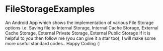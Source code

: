 # FileStorageExamples
An Android App which shows the implementation of various File Storage options i.e. Saving file to Internal Storage, Internal Cache Storage, External Cache Storage, External Private Storage, External Public Storage
If it is helpful to you then follow me (you can give it a star too), I will make some more useful standard codes.. Happy Coding :)

